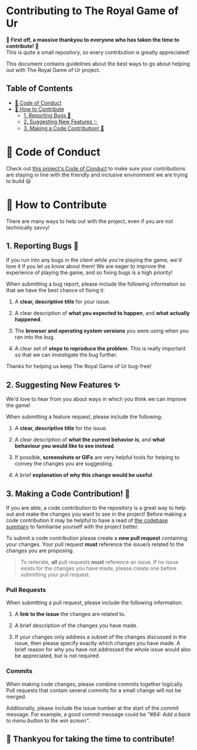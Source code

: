 # Contributing to The Royal Game of Ur

**🎉 First off, a massive thankyou to everyone who has taken
the time to contribute! 🎉** \
This is quite a small repository, so every contribution is greatly
appreciated!

This document contains guidelines about the best ways to go
about helping out with The Royal Game of Ur project.

## Table of Contents
- [🐨 Code of Conduct](#-code-of-conduct)
- [🎁 How to Contribute](#-how-to-contribute)
    * [1. Reporting Bugs 👾](#1-reporting-bugs-)
    * [2. Suggesting New Features ✨](#2-suggesting-new-features-)
    * [3. Making a Code Contribution! 📝](#3-making-a-code-contribution-)


# 🐨 Code of Conduct
Check out [this project's Code of Conduct](docs/CODE_OF_CONDUCT.md)
to make sure your contributions are staying in line with the
friendly and inclusive environment we are trying to build 😃


# 🎁 How to Contribute
There are many ways to help out with the project, even if you
are not technically savvy! 

## 1. Reporting Bugs 👾
If you run into any bugs in the client while you're playing the
game, we'd love it if you let us know about them! We are eager to
improve the experience of playing the game, and so fixing bugs
is a high priority!

When submitting a bug report, please include the following
information so that we have the best chance of fixing it:

1. A **clear, descriptive title** for your issue.

2. A clear description of **what you expected to happen**, and
   **what actually happened**.

3. The **browser and operating system versions** you
   were using when you ran into the bug.

4. A clear set of **steps to reproduce the problem**. This is
   really important so that we can investigate the bug further.

Thanks for helping us keep The Royal Game of Ur bug-free!


## 2. Suggesting New Features ✨
We'd love to hear from you about ways in which you think we can
improve the game! 

When submitting a feature request, please include the following:

1. A **clear, descriptive title** for the issue.

2. A clear description of **what the current behavior is**, and
   **what behaviour you would like to see instead**.

3. If possible, **screenshots or GIFs** are very helpful tools
   for helping to convey the changes you are suggesting.

4. A brief **explanation of why this change would be useful**.


## 3. Making a Code Contribution! 📝
If you are able, a code contribution to the repository is a
great way to help out and make the changes you want to see in
the project! Before making a code contribution it may be helpful
to have a read of [the codebase summary](ARCHITECTURE.md) to
familiarise yourself with the project better.

To submit a code contribution please create a **new pull request**
containing your changes. Your pull request **must** reference the
issue/s related to the changes you are proposing.

> To reiterate, **all** pull requests **must** reference an issue.
> If no issue exists for the changes you have made, please
> create one before submitting your pull request.

### Pull Requests
When submitting a pull request, please include the following
information:

1. A **link to the issue** the changes are related to.

2. A brief description of the changes you have made.

3. If your changes only address a subset of the changes discussed
   in the issue, then please specify exactly which changes you have
   made. A brief reason for why you have not addressed the whole
   issue would also be appreciated, but is not required.

### Commits
When making code changes, please combine commits together logically.
Pull requests that contain several commits for a small change will
not be merged.

Additionally, please include the issue number at the start of the
commit message. For example, a good commit message could be
_"#64: Add a back to menu button to the win screen"_.

## 🙏 Thankyou for taking the time to contribute!
